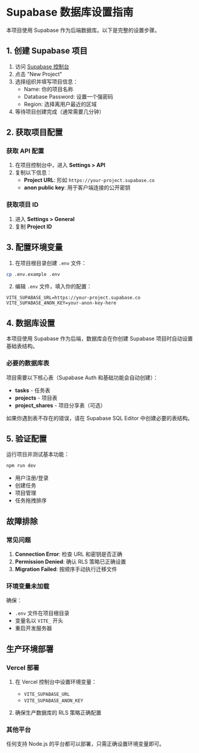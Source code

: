 # Supabase 数据库设置指南

本项目使用 Supabase 作为后端数据库。以下是完整的设置步骤。

## 1. 创建 Supabase 项目

1. 访问 [Supabase 控制台](https://supabase.com/dashboard)
2. 点击 "New Project"
3. 选择组织并填写项目信息：
   - Name: 你的项目名称
   - Database Password: 设置一个强密码
   - Region: 选择离用户最近的区域
4. 等待项目创建完成（通常需要几分钟）

## 2. 获取项目配置

### 获取 API 配置
1. 在项目控制台中，进入 **Settings > API**
2. 复制以下信息：
   - **Project URL**: 形如 `https://your-project.supabase.co`
   - **anon public key**: 用于客户端连接的公开密钥

### 获取项目 ID
1. 进入 **Settings > General**
2. 复制 **Project ID**

## 3. 配置环境变量

1. 在项目根目录创建 `.env` 文件：
```bash
cp .env.example .env
```

2. 编辑 `.env` 文件，填入你的配置：
```env
VITE_SUPABASE_URL=https://your-project.supabase.co
VITE_SUPABASE_ANON_KEY=your-anon-key-here
```

## 4. 数据库设置

本项目使用 Supabase 作为后端，数据库会在你创建 Supabase 项目时自动设置基础表结构。

### 必要的数据库表

项目需要以下核心表（Supabase Auth 和基础功能会自动创建）：
- **tasks** - 任务表
- **projects** - 项目表  
- **project_shares** - 项目分享表（可选）

如果你遇到表不存在的错误，请在 Supabase SQL Editor 中创建必要的表结构。

## 5. 验证配置

运行项目并测试基本功能：

```bash
npm run dev
```

- 用户注册/登录
- 创建任务
- 项目管理
- 任务拖拽排序

## 故障排除

### 常见问题

1. **Connection Error**: 检查 URL 和密钥是否正确
2. **Permission Denied**: 确认 RLS 策略已正确设置
3. **Migration Failed**: 按顺序手动执行迁移文件

### 环境变量未加载

确保：
- `.env` 文件在项目根目录
- 变量名以 `VITE_` 开头
- 重启开发服务器

## 生产环境部署

### Vercel 部署

1. 在 Vercel 控制台中设置环境变量：
   - `VITE_SUPABASE_URL`
   - `VITE_SUPABASE_ANON_KEY`

2. 确保生产数据库的 RLS 策略正确配置

### 其他平台

任何支持 Node.js 的平台都可以部署，只需正确设置环境变量即可。